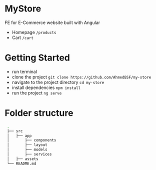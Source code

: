 # MyStore

FE for E-Commerce website built with Angular

- Homepage `/products`
- Cart `/cart`

# Getting Started

- run terminal
- clone the project `git clone https://github.com/AhmedBSF/my-store`
- navigate to the project directory `cd my-store`
- install dependencies `npm install`
- run the project `ng serve`

# Folder structure

```bash
 .
 ├── src
 │   ├── app
 │       ├── components
 │       ├── layout
 │       ├── models
 │       ├── services
 │   ├── assets
 └── README.md
```